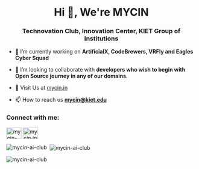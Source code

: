 <h1 align="center">Hi 👋, We're MYCIN</h1>
<h3 align="center">Technovation Club, Innovation Center, KIET Group of Institutions</h3>

<!--<p align="left"> <img src="https://komarev.com/ghpvc/?username=mycin-ai-club&label=Profile%20views&color=0e75b6&style=flat" alt="mycin-ai-club" /> </p>-->

- 🔭 I’m currently working on **ArtificialX, CodeBrewers, VRFly and Eagles Cyber Squad**

- 👯 I’m looking to collaborate with **developers who wish to begin with Open Source journey in any of our domains.**

- 🤝 Visit Us at [mycin.in](mycin.in)

- 📫 How to reach us **mycin@kiet.edu**

<h3 align="left">Connect with me:</h3>
<p align="left">
<a href="https://linkedin.com/in/mycin-in" target="blank"><img align="center" src="https://raw.githubusercontent.com/rahuldkjain/github-profile-readme-generator/master/src/images/icons/Social/linked-in-alt.svg" alt="mycin-in" height="30" width="40" /></a>
<a href="https://instagram.com/mycin.in" target="blank"><img align="center" src="https://raw.githubusercontent.com/rahuldkjain/github-profile-readme-generator/master/src/images/icons/Social/instagram.svg" alt="mycin.in" height="30" width="40" /></a>
</p>


<p><img align="left" src="https://github-readme-stats.vercel.app/api/top-langs?username=mycin-ai-club&show_icons=true&locale=en&layout=compact" alt="mycin-ai-club" /></p>

<p>&nbsp;<img align="center" src="https://github-readme-stats.vercel.app/api?username=mycin-ai-club&show_icons=true&locale=en" alt="mycin-ai-club" /></p>

<p><img align="center" src="https://github-readme-streak-stats.herokuapp.com/?user=mycin-ai-club&" alt="mycin-ai-club" /></p>
